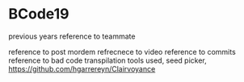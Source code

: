 # BCode19
 
previous years
reference to teammate

reference to post mordem
refrecnece to video
reference to commits
reference to bad code
transpilation
tools used, seed picker, https://github.com/hgarrereyn/Clairvoyance
